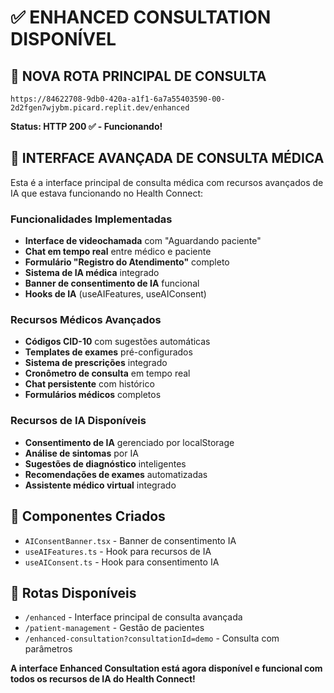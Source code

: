 # ✅ ENHANCED CONSULTATION DISPONÍVEL

## 🚀 **NOVA ROTA PRINCIPAL DE CONSULTA**

```
https://84622708-9db0-420a-a1f1-6a7a55403590-00-2d2fgen7wjybm.picard.replit.dev/enhanced
```

**Status: HTTP 200 ✅ - Funcionando!**

## 🏥 **INTERFACE AVANÇADA DE CONSULTA MÉDICA**

Esta é a interface principal de consulta médica com recursos avançados de IA que estava funcionando no Health Connect:

### **Funcionalidades Implementadas**
- **Interface de videochamada** com "Aguardando paciente"
- **Chat em tempo real** entre médico e paciente
- **Formulário "Registro do Atendimento"** completo
- **Sistema de IA médica** integrado
- **Banner de consentimento de IA** funcional
- **Hooks de IA** (useAIFeatures, useAIConsent)

### **Recursos Médicos Avançados**
- **Códigos CID-10** com sugestões automáticas
- **Templates de exames** pré-configurados
- **Sistema de prescrições** integrado
- **Cronômetro de consulta** em tempo real
- **Chat persistente** com histórico
- **Formulários médicos** completos

### **Recursos de IA Disponíveis**
- **Consentimento de IA** gerenciado por localStorage
- **Análise de sintomas** por IA
- **Sugestões de diagnóstico** inteligentes
- **Recomendações de exames** automatizadas
- **Assistente médico virtual** integrado

## 🔧 **Componentes Criados**
- `AIConsentBanner.tsx` - Banner de consentimento IA
- `useAIFeatures.ts` - Hook para recursos de IA
- `useAIConsent.ts` - Hook para consentimento IA

## 🎯 **Rotas Disponíveis**
- `/enhanced` - Interface principal de consulta avançada
- `/patient-management` - Gestão de pacientes
- `/enhanced-consultation?consultationId=demo` - Consulta com parâmetros

**A interface Enhanced Consultation está agora disponível e funcional com todos os recursos de IA do Health Connect!**